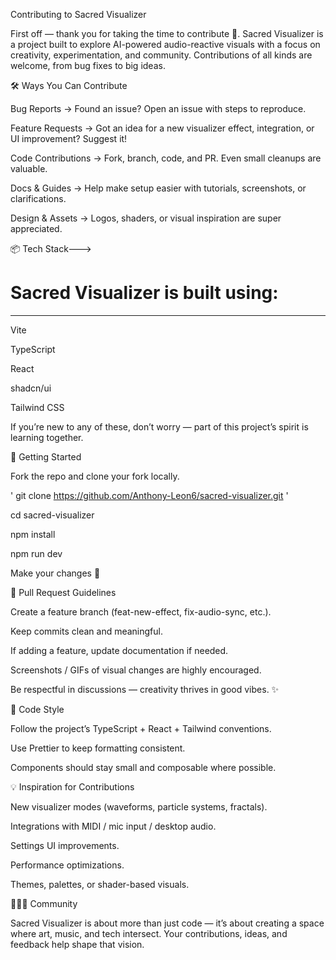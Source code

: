 Contributing to Sacred Visualizer

First off — thank you for taking the time to contribute 🙏. Sacred Visualizer is a project built to explore AI-powered audio-reactive visuals with a focus on creativity, experimentation, and community. Contributions of all kinds are welcome, from bug fixes to big ideas.

🛠 Ways You Can Contribute

Bug Reports → Found an issue? Open an issue
 with steps to reproduce.

Feature Requests → Got an idea for a new visualizer effect, integration, or UI improvement? Suggest it!

Code Contributions → Fork, branch, code, and PR. Even small cleanups are valuable.

Docs & Guides → Help make setup easier with tutorials, screenshots, or clarifications.

Design & Assets → Logos, shaders, or visual inspiration are super appreciated.

📦 Tech Stack--->

# Sacred Visualizer is built using:
------------
Vite

TypeScript

React

shadcn/ui

Tailwind CSS

If you’re new to any of these, don’t worry — part of this project’s spirit is learning together.

🚀 Getting Started

Fork the repo and clone your fork locally.

 ' git clone https://github.com/Anthony-Leon6/sacred-visualizer.git ' 

 cd sacred-visualizer

 npm install

 npm run dev


Make your changes 🎨

🔀 Pull Request Guidelines

Create a feature branch (feat-new-effect, fix-audio-sync, etc.).

Keep commits clean and meaningful.

If adding a feature, update documentation if needed.

Screenshots / GIFs of visual changes are highly encouraged.

Be respectful in discussions — creativity thrives in good vibes. ✨

🌌 Code Style

Follow the project’s TypeScript + React + Tailwind conventions.

Use Prettier
 to keep formatting consistent.

Components should stay small and composable where possible.

💡 Inspiration for Contributions

New visualizer modes (waveforms, particle systems, fractals).

Integrations with MIDI / mic input / desktop audio.

Settings UI improvements.

Performance optimizations.

Themes, palettes, or shader-based visuals.

🧑‍🤝‍🧑 Community

Sacred Visualizer is about more than just code — it’s about creating a space where art, music, and tech intersect. Your contributions, ideas, and feedback help shape that vision.
